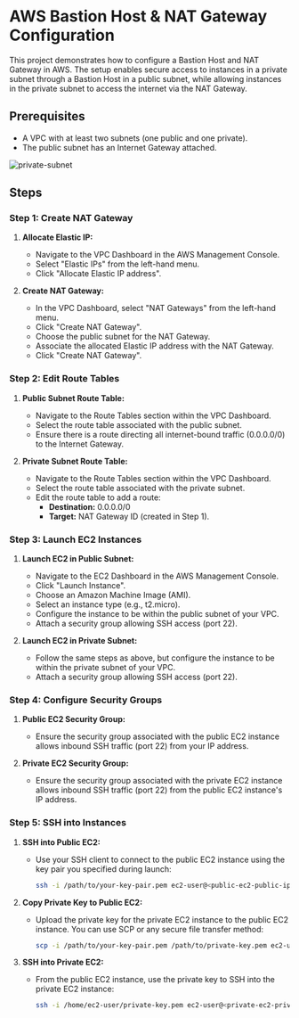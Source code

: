 # AWS Bastion Host & NAT Gateway Configuration

This project demonstrates how to configure a Bastion Host and NAT Gateway in AWS. The setup enables secure access to instances in a private subnet through a Bastion Host in a public subnet, while allowing instances in the private subnet to access the internet via the NAT Gateway.

## Prerequisites

- A VPC with at least two subnets (one public and one private).
- The public subnet has an Internet Gateway attached.

![private-subnet](https://github.com/user-attachments/assets/db6c5066-9d36-40c9-a0c3-f083cb6649d0)

## Steps

### Step 1: Create NAT Gateway

1. **Allocate Elastic IP:**
   - Navigate to the VPC Dashboard in the AWS Management Console.
   - Select "Elastic IPs" from the left-hand menu.
   - Click "Allocate Elastic IP address".

2. **Create NAT Gateway:**
   - In the VPC Dashboard, select "NAT Gateways" from the left-hand menu.
   - Click "Create NAT Gateway".
   - Choose the public subnet for the NAT Gateway.
   - Associate the allocated Elastic IP address with the NAT Gateway.
   - Click "Create NAT Gateway".

### Step 2: Edit Route Tables

1. **Public Subnet Route Table:**
   - Navigate to the Route Tables section within the VPC Dashboard.
   - Select the route table associated with the public subnet.
   - Ensure there is a route directing all internet-bound traffic (0.0.0.0/0) to the Internet Gateway.

2. **Private Subnet Route Table:**
   - Navigate to the Route Tables section within the VPC Dashboard.
   - Select the route table associated with the private subnet.
   - Edit the route table to add a route:
     - **Destination:** 0.0.0.0/0
     - **Target:** NAT Gateway ID (created in Step 1).

### Step 3: Launch EC2 Instances

1. **Launch EC2 in Public Subnet:**
   - Navigate to the EC2 Dashboard in the AWS Management Console.
   - Click "Launch Instance".
   - Choose an Amazon Machine Image (AMI).
   - Select an instance type (e.g., t2.micro).
   - Configure the instance to be within the public subnet of your VPC.
   - Attach a security group allowing SSH access (port 22).

2. **Launch EC2 in Private Subnet:**
   - Follow the same steps as above, but configure the instance to be within the private subnet of your VPC.
   - Attach a security group allowing SSH access (port 22).

### Step 4: Configure Security Groups

1. **Public EC2 Security Group:**
   - Ensure the security group associated with the public EC2 instance allows inbound SSH traffic (port 22) from your IP address.

2. **Private EC2 Security Group:**
   - Ensure the security group associated with the private EC2 instance allows inbound SSH traffic (port 22) from the public EC2 instance's IP address.

### Step 5: SSH into Instances

1. **SSH into Public EC2:**
   - Use your SSH client to connect to the public EC2 instance using the key pair you specified during launch:
     ```sh
     ssh -i /path/to/your-key-pair.pem ec2-user@<public-ec2-public-ip>
     ```

2. **Copy Private Key to Public EC2:**
   - Upload the private key for the private EC2 instance to the public EC2 instance. You can use SCP or any secure file transfer method:
     ```sh
     scp -i /path/to/your-key-pair.pem /path/to/private-key.pem ec2-user@<public-ec2-public-ip>:/home/ec2-user/
     ```

3. **SSH into Private EC2:**
   - From the public EC2 instance, use the private key to SSH into the private EC2 instance:
     ```sh
     ssh -i /home/ec2-user/private-key.pem ec2-user@<private-ec2-private-ip>
     ```
